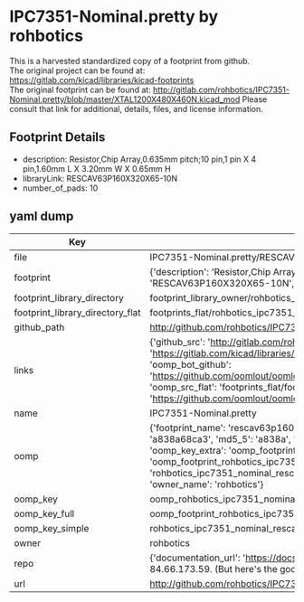 # IPC7351-Nominal.pretty by rohbotics  
This is a harvested standardized copy of a footprint from github.  
The original project can be found at:  
https://gitlab.com/kicad/libraries/kicad-footprints  
The original footprint can be found at:
http://gitlab.com/rohbotics/IPC7351-Nominal.pretty/blob/master/XTAL1200X480X460N.kicad_mod
Please consult that link for additional, details, files, and license information.  
## Footprint Details
* description: Resistor,Chip Array,0.635mm pitch;10 pin,1 pin X 4 pin,1.60mm L X 3.20mm W X 0.65mm H  
* libraryLink: RESCAV63P160X320X65-10N  
* number_of_pads: 10  
## yaml dump  
| Key | Value |  
| --- | --- |  
| file | IPC7351-Nominal.pretty/RESCAV63P160X320X65-10N.kicad_mod |  
| footprint | {'description': 'Resistor,Chip Array,0.635mm pitch;10 pin,1 pin X 4 pin,1.60mm L X 3.20mm W X 0.65mm H', 'libraryLink': 'RESCAV63P160X320X65-10N', 'number_of_pads': 10} |  
| footprint_library_directory | footprint_library_owner/rohbotics_IPC7351-Nominal.pretty |  
| footprint_library_directory_flat | footprints_flat/rohbotics_ipc7351_nominal_rescav63p160x320x65_10n/working |  
| github_path | http://github.com/rohbotics/IPC7351-Nominal.pretty/blob/master/RESCAV63P160X320X65-10N.kicad_mod |  
| links | {'github_src': 'http://gitlab.com/rohbotics/IPC7351-Nominal.pretty/blob/master/XTAL1200X480X460N.kicad_mod', 'github_src_repo': 'https://gitlab.com/kicad/libraries/kicad-footprints', 'oomp_bot': 'footprints/rohbotics_ipc7351_nominal_rescav63p160x320x65_10n/working', 'oomp_bot_github': 'https://github.com/oomlout/oomlout_oomp_footprint_bot/tree/main/footprints/rohbotics_ipc7351_nominal_rescav63p160x320x65_10n/working', 'oomp_src_flat': 'footprints_flat/footprints_flat/rohbotics_ipc7351_nominal_rescav63p160x320x65_10n/working', 'oomp_src_flat_github': 'https://github.com/oomlout/oomlout_oomp_footprint_src/tree/main/footprints_flat/rohbotics_ipc7351_nominal_rescav63p160x320x65_10n/working'} |  
| name | IPC7351-Nominal.pretty |  
| oomp | {'footprint_name': 'rescav63p160x320x65_10n', 'library_name': 'ipc7351_nominal', 'md5': 'a838a68ca33c0574a90a71d1e9dc5568', 'md5_10': 'a838a68ca3', 'md5_5': 'a838a', 'md5_6': 'a838a6', 'oomp_key': 'oomp_rohbotics_ipc7351_nominal_rescav63p160x320x65_10n', 'oomp_key_extra': 'oomp_footprint_rohbotics_ipc7351_nominal_rescav63p160x320x65_10n', 'oomp_key_full': 'oomp_footprint_rohbotics_ipc7351_nominal_rescav63p160x320x65_10n_a838a6', 'oomp_key_simple': 'rohbotics_ipc7351_nominal_rescav63p160x320x65_10n', 'original_filename': 'IPC7351-Nominal.pretty/RESCAV63P160X320X65-10N.kicad_mod', 'owner_name': 'rohbotics'} |  
| oomp_key | oomp_rohbotics_ipc7351_nominal_rescav63p160x320x65_10n |  
| oomp_key_full | oomp_footprint_rohbotics_ipc7351_nominal_rescav63p160x320x65_10n |  
| oomp_key_simple | rohbotics_ipc7351_nominal_rescav63p160x320x65_10n |  
| owner | rohbotics |  
| repo | {'documentation_url': 'https://docs.github.com/rest/overview/resources-in-the-rest-api#rate-limiting', 'message': "API rate limit exceeded for 84.66.173.59. (But here's the good news: Authenticated requests get a higher rate limit. Check out the documentation for more details.)"} |  
| url | http://github.com/rohbotics/IPC7351-Nominal.pretty |  

